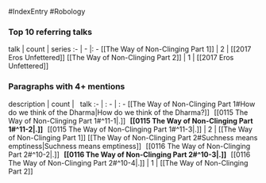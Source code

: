 #IndexEntry #Robology

### Top 10 referring talks
talk | count | series
:- | - |: -
[[The Way of Non-Clinging Part 1]] | 2 | [[2017 Eros Unfettered]]
[[The Way of Non-Clinging Part 2]] | 1 | [[2017 Eros Unfettered]]

### Paragraphs with 4+ mentions
description | count | &nbsp;&nbsp;talk
:- | : - | : -
[[The Way of Non-Clinging Part 1#How do we think of the Dharma\|How do we think of the Dharma?]] &nbsp;&nbsp;[[0115 The Way of Non-Clinging Part 1#^11-1\|.]] &nbsp; **[[0115 The Way of Non-Clinging Part 1#^11-2\|.]]** &nbsp; [[0115 The Way of Non-Clinging Part 1#^11-3\|.]] | 2 | [[The Way of Non-Clinging Part 1]]
[[The Way of Non-Clinging Part 2#Suchness means emptiness\|Suchness means emptiness]] &nbsp;&nbsp;[[0116 The Way of Non-Clinging Part 2#^10-2\|.]] &nbsp; **[[0116 The Way of Non-Clinging Part 2#^10-3\|.]]** &nbsp; [[0116 The Way of Non-Clinging Part 2#^10-4\|.]] | 1 | [[The Way of Non-Clinging Part 2]]


